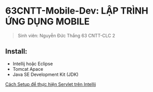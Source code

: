 # 63CNTT-Mobile-Dev: LẬP TRÌNH ỨNG DỤNG MOBILE
> Sinh viên: Nguyễn Đức Thắng 63 CNTT-CLC 2
 ## Install:
 - Intellij hoặc Eclipse
 - Tomcat Apace
 - Java SE Development Kit (JDK)

[Cách Setup để thực hiện Servlet trên Intellij](https://github.com/Mrk4tsu/63135414_Web-2/wiki/Servlet)
 
